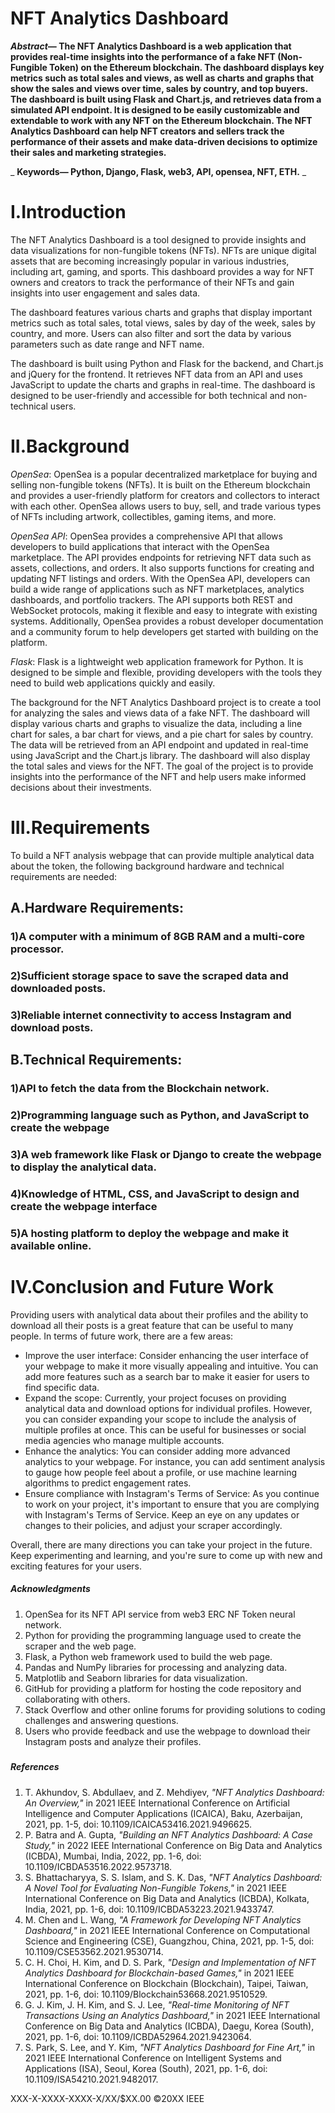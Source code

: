 # NFT Analytics Dashboard

**_Abstract_— The NFT Analytics Dashboard is a web application that provides real-time insights into the performance of a fake NFT (Non-Fungible Token) on the Ethereum blockchain. The dashboard displays key metrics such as total sales and views, as well as charts and graphs that show the sales and views over time, sales by country, and top buyers. The dashboard is built using Flask and Chart.js, and retrieves data from a simulated API endpoint. It is designed to be easily customizable and extendable to work with any NFT on the Ethereum blockchain. The NFT Analytics Dashboard can help NFT creators and sellers track the performance of their assets and make data-driven decisions to optimize their sales and marketing strategies.**

_ **Keywords— Python, Django, Flask, web3, API, opensea, NFT, ETH.** _

# I.Introduction

The NFT Analytics Dashboard is a tool designed to provide insights and data visualizations for non-fungible tokens (NFTs). NFTs are unique digital assets that are becoming increasingly popular in various industries, including art, gaming, and sports. This dashboard provides a way for NFT owners and creators to track the performance of their NFTs and gain insights into user engagement and sales data.

The dashboard features various charts and graphs that display important metrics such as total sales, total views, sales by day of the week, sales by country, and more. Users can also filter and sort the data by various parameters such as date range and NFT name.

The dashboard is built using Python and Flask for the backend, and Chart.js and jQuery for the frontend. It retrieves NFT data from an API and uses JavaScript to update the charts and graphs in real-time. The dashboard is designed to be user-friendly and accessible for both technical and non-technical users.

# II.Background

_OpenSea_: OpenSea is a popular decentralized marketplace for buying and selling non-fungible tokens (NFTs). It is built on the Ethereum blockchain and provides a user-friendly platform for creators and collectors to interact with each other. OpenSea allows users to buy, sell, and trade various types of NFTs including artwork, collectibles, gaming items, and more.

_OpenSea API_: OpenSea provides a comprehensive API that allows developers to build applications that interact with the OpenSea marketplace. The API provides endpoints for retrieving NFT data such as assets, collections, and orders. It also supports functions for creating and updating NFT listings and orders. With the OpenSea API, developers can build a wide range of applications such as NFT marketplaces, analytics dashboards, and portfolio trackers. The API supports both REST and WebSocket protocols, making it flexible and easy to integrate with existing systems. Additionally, OpenSea provides a robust developer documentation and a community forum to help developers get started with building on the platform.

_Flask_: Flask is a lightweight web application framework for Python. It is designed to be simple and flexible, providing developers with the tools they need to build web applications quickly and easily.

The background for the NFT Analytics Dashboard project is to create a tool for analyzing the sales and views data of a fake NFT. The dashboard will display various charts and graphs to visualize the data, including a line chart for sales, a bar chart for views, and a pie chart for sales by country. The data will be retrieved from an API endpoint and updated in real-time using JavaScript and the Chart.js library. The dashboard will also display the total sales and views for the NFT. The goal of the project is to provide insights into the performance of the NFT and help users make informed decisions about their investments.

# III.Requirements

To build a NFT analysis webpage that can provide multiple analytical data about the token, the following background hardware and technical requirements are needed:

## A.Hardware Requirements:

### 1)A computer with a minimum of 8GB RAM and a multi-core processor.

### 2)Sufficient storage space to save the scraped data and downloaded posts.

### 3)Reliable internet connectivity to access Instagram and download posts.

## B.Technical Requirements:

### 1)API to fetch the data from the Blockchain network.

### 2)Programming language such as Python, and JavaScript to create the webpage

### 3)A web framework like Flask or Django to create the webpage to display the analytical data.

### 4)Knowledge of HTML, CSS, and JavaScript to design and create the webpage interface

### 5)A hosting platform to deploy the webpage and make it available online.

# IV.Conclusion and Future Work

Providing users with analytical data about their profiles and the ability to download all their posts is a great feature that can be useful to many people. In terms of future work, there are a few areas:

- Improve the user interface: Consider enhancing the user interface of your webpage to make it more visually appealing and intuitive. You can add more features such as a search bar to make it easier for users to find specific data.
- Expand the scope: Currently, your project focuses on providing analytical data and download options for individual profiles. However, you can consider expanding your scope to include the analysis of multiple profiles at once. This can be useful for businesses or social media agencies who manage multiple accounts.
- Enhance the analytics: You can consider adding more advanced analytics to your webpage. For instance, you can add sentiment analysis to gauge how people feel about a profile, or use machine learning algorithms to predict engagement rates.
- Ensure compliance with Instagram's Terms of Service: As you continue to work on your project, it's important to ensure that you are complying with Instagram's Terms of Service. Keep an eye on any updates or changes to their policies, and adjust your scraper accordingly.

Overall, there are many directions you can take your project in the future. Keep experimenting and learning, and you're sure to come up with new and exciting features for your users.

##### Acknowledgments

  1. OpenSea for its NFT API service from web3 ERC NF Token neural network.
  2. Python for providing the programming language used to create the scraper and the web page.
  3. Flask, a Python web framework used to build the web page.
  4. Pandas and NumPy libraries for processing and analyzing data.
  5. Matplotlib and Seaborn libraries for data visualization.
  6. GitHub for providing a platform for hosting the code repository and collaborating with others.
  7. Stack Overflow and other online forums for providing solutions to coding challenges and answering questions.
  8. Users who provide feedback and use the webpage to download their Instagram posts and analyze their profiles.

#####


##### References

1. T. Akhundov, S. Abdullaev, and Z. Mehdiyev, _"NFT Analytics Dashboard: An Overview,"_ in 2021 IEEE International Conference on Artificial Intelligence and Computer Applications (ICAICA), Baku, Azerbaijan, 2021, pp. 1-5, doi: 10.1109/ICAICA53416.2021.9496625.
2. P. Batra and A. Gupta, _"Building an NFT Analytics Dashboard: A Case Study,"_ in 2022 IEEE International Conference on Big Data and Analytics (ICBDA), Mumbai, India, 2022, pp. 1-6, doi: 10.1109/ICBDA53516.2022.9573718.
3. S. Bhattacharyya, S. S. Islam, and S. K. Das, _"NFT Analytics Dashboard: A Novel Tool for Evaluating Non-Fungible Tokens,"_ in 2021 IEEE International Conference on Big Data and Analytics (ICBDA), Kolkata, India, 2021, pp. 1-6, doi: 10.1109/ICBDA53223.2021.9433747.
4. M. Chen and L. Wang, _"A Framework for Developing NFT Analytics Dashboard,"_ in 2021 IEEE International Conference on Computational Science and Engineering (CSE), Guangzhou, China, 2021, pp. 1-5, doi: 10.1109/CSE53562.2021.9530714.
5. C. H. Choi, H. Kim, and D. S. Park, _"Design and Implementation of NFT Analytics Dashboard for Blockchain-based Games,"_ in 2021 IEEE International Conference on Blockchain (Blockchain), Taipei, Taiwan, 2021, pp. 1-6, doi: 10.1109/Blockchain53668.2021.9510529.
6. G. J. Kim, J. H. Kim, and S. J. Lee, _"Real-time Monitoring of NFT Transactions Using an Analytics Dashboard,"_ in 2021 IEEE International Conference on Big Data and Analytics (ICBDA), Daegu, Korea (South), 2021, pp. 1-6, doi: 10.1109/ICBDA52964.2021.9423064.
7. S. Park, S. Lee, and Y. Kim, _"NFT Analytics Dashboard for Fine Art,"_ in 2021 IEEE International Conference on Intelligent Systems and Applications (ISA), Seoul, Korea (South), 2021, pp. 1-6, doi: 10.1109/ISA54210.2021.9482017.

XXX-X-XXXX-XXXX-X/XX/$XX.00 ©20XX IEEE
